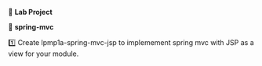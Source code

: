 :book: **Lab Project**

:beginner: **spring-mvc**

:one: Create lpmp1a-spring-mvc-jsp to implemement spring mvc with JSP as a view for your module.
